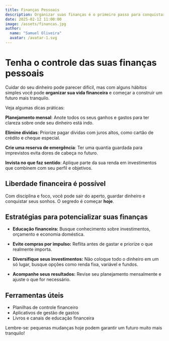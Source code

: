 ```yaml
---
title: Finanças Pessoais
description: Organizar suas finanças é o primeiro passo para conquistar liberdade financeira. Com pequenas mudanças no dia a dia, é possível economizar e investir melhor.
date: 2025-02-12 11:00:00
image: /assets/financas.jpg
author:
  name: "Samuel Oliveira"
  avatar: /avatar-1.svg
---
```


# Tenha o controle das suas finanças pessoais

Cuidar do seu dinheiro pode parecer difícil, mas com alguns hábitos simples você pode **organizar sua vida financeira** e começar a construir um futuro mais tranquilo.

Veja algumas dicas práticas:

**Planejamento mensal**: Anote todos os seus ganhos e gastos para ter clareza sobre onde seu dinheiro está indo.

**Elimine dívidas**: Priorize pagar dívidas com juros altos, como cartão de crédito e cheque especial.

**Crie uma reserva de emergência**: Ter uma quantia guardada para imprevistos evita dores de cabeça no futuro.

**Invista no que faz sentido**: Aplique parte da sua renda em investimentos que combinem com seu perfil e objetivos.

## Liberdade financeira é possível

Com disciplina e foco, você pode sair do aperto, guardar dinheiro e conquistar seus sonhos. O segredo é começar **hoje**.

## Estratégias para potencializar suas finanças

- **Educação financeira:** Busque conhecimento sobre investimentos, orçamento e economia doméstica.

- **Evite compras por impulso:** Reflita antes de gastar e priorize o que realmente importa.

- **Diversifique seus investimentos:** Não coloque todo o dinheiro em um só lugar, busque opções como renda fixa, variável e fundos.

- **Acompanhe seus resultados:** Revise seu planejamento mensalmente e ajuste o que for necessário.

## Ferramentas úteis

- Planilhas de controle financeiro
- Aplicativos de gestão de gastos
- Livros e canais de educação financeira

Lembre-se: pequenas mudanças hoje podem garantir um futuro muito mais tranquilo!
